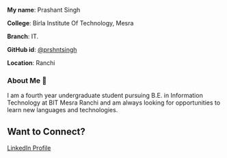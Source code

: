 **My name**: Prashant Singh

**College**: Birla Institute Of Technology, Mesra

**Branch**: IT.

**GitHub id**: [@prshntsingh](https://github.com/prshntsingh)

**Location**: Ranchi

### About Me :boy:
I am a fourth year undergraduate student pursuing B.E. in Information Technology at BIT Mesra Ranchi and am always looking for opportunities to learn new languages and technologies.

## Want to Connect?
[LinkedIn Profile](https://www.linkedin.com/in/prashant-singh-aa7b0826/)

